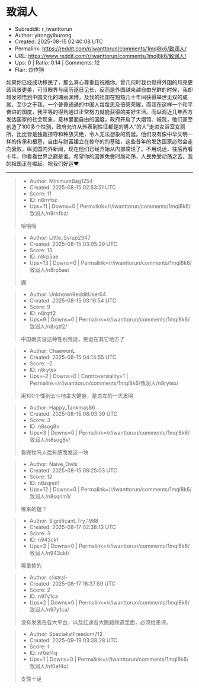 # 致润人

- Subreddit: r_iwanttorun
- Author: yirongyiburong
- Created: 2025-08-15 02:40:08 UTC
- Permalink: https://reddit.com/r/iwanttorun/comments/1mql8k6/致润人/
- URL: https://www.reddit.com/r/iwanttorun/comments/1mql8k6/致润人/
- Ups: 0 | Ratio: 0.14 | Comments: 12
- Flair: 炒作狗


如果你已经成功移民了，那么真心尊重且祝福你。曾几何时我也觉得外国的月亮更圆风景更美，可当眼界与阅历逐日见长，反而是外国越来越自由光鲜的时候，我却越发领悟到中国文化的瑰丽渊博，及我的祖国在短短几十年间获得举世无双的成就，至少之于我，一个普普通通的中国人每每思及倍感荣耀，而我在这样一个和平奋进的国度，我平等的得到通过正常努力就能获得的美好生活。而纵观近几年西方发达国家的社会现象，意林里面自由的国度，政府开启了大烟馆、妓院，他们甚至创造了100多个性别，政府允许从外表到性征都是的男人“的人”走进女浴室女厕所，比比皆是独裁掠夺和种族灭绝，令人无法想象的荒诞。他们没有像中华文明一样的传承和根基，自由与财富建立在掠夺的的基础，这些昔年的发达国家必然会走向衰败，纵览国内外新闻，现在他们已经开始从内部腐烂了。不用说远，往后再看十年，你看看世界之巅是谁。希望你的国家免受时局动荡，人民免受动荡之苦。我的祖国正在崛起。祝我们好运❤


---

> - Author: MinimumBag1254
> - Created: 2025-08-15 02:53:51 UTC
> - Score: 11
> - ID: n8rnfbz
> - Ups=11 | Downs=0 | Permalink=/r/iwanttorun/comments/1mql8k6/致润人/n8rnfbz/
>
> 哈哈哈

> - Author: Little_Syrup2347
> - Created: 2025-08-15 03:05:29 UTC
> - Score: 13
> - ID: n8rp5ae
> - Ups=13 | Downs=0 | Permalink=/r/iwanttorun/comments/1mql8k6/致润人/n8rp5ae/
>
> 绷

> - Author: UnknownRedditUser64
> - Created: 2025-08-15 03:16:54 UTC
> - Score: 9
> - ID: n8rqtf2
> - Ups=9 | Downs=0 | Permalink=/r/iwanttorun/comments/1mql8k6/致润人/n8rqtf2/
>
> 中国确实没这种性别荒诞，荒诞在其它地方了

> - Author: ChaewonL
> - Created: 2025-08-15 04:14:55 UTC
> - Score: -2
> - ID: n8rytex
> - Ups=-2 | Downs=0 | Controversiality=1 | Permalink=/r/iwanttorun/comments/1mql8k6/致润人/n8rytex/
>
> 用100个性别去斗地主大健身，是白左的一大发明

> - Author: Happy_Tankmas86
> - Created: 2025-08-15 08:03:39 UTC
> - Score: 3
> - ID: n8sog8v
> - Ups=3 | Downs=0 | Permalink=/r/iwanttorun/comments/1mql8k6/致润人/n8sog8v/
>
> 看完牧马人后有感而发这一块

> - Author: Naive_Owls
> - Created: 2025-08-15 08:25:03 UTC
> - Score: 12
> - ID: n8sqnm1
> - Ups=12 | Downs=0 | Permalink=/r/iwanttorun/comments/1mql8k6/致润人/n8sqnm1/
>
> 哪来的蛆？

> - Author: Significant_Try_1988
> - Created: 2025-08-17 02:38:13 UTC
> - Score: 3
> - ID: n943ckf
> - Ups=3 | Downs=0 | Permalink=/r/iwanttorun/comments/1mql8k6/致润人/n943ckf/
>
> 哪里偷的

> - Author: clistral-
> - Created: 2025-08-17 18:37:59 UTC
> - Score: 2
> - ID: n97y1ca
> - Ups=2 | Downs=0 | Permalink=/r/iwanttorun/comments/1mql8k6/致润人/n97y1ca/
>
> 没有发表在各大平台，以及红迪各大跑路频道里面，必须给差评。

> - Author: SpecialistFreedom712
> - Created: 2025-09-19 03:38:28 UTC
> - Score: 1
> - ID: nf0ef4q
> - Ups=1 | Downs=0 | Permalink=/r/iwanttorun/comments/1mql8k6/致润人/nf0ef4q/
>
> 支性十足
